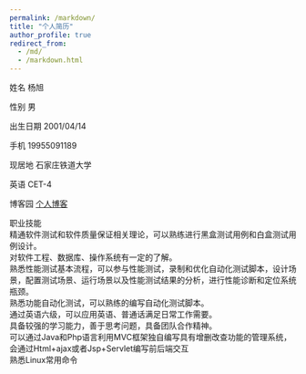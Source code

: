 ```yaml
---
permalink: /markdown/
title: "个人简历"
author_profile: true
redirect_from: 
  - /md/
  - /markdown.html
---
```


姓名
杨旭

性别
男

出生日期
2001/04/14

手机
19955091189


现居地
石家庄铁道大学

英语
CET-4

博客园
[个人博客](https://www.cnblogs.com/yx111/)


职业技能<br>
精通软件测试和软件质量保证相关理论，可以熟练进行黑盒测试用例和白盒测试用 例设计。<br>
对软件工程、数据库、操作系统有一定的了解。<br>
熟悉性能测试基本流程，可以参与性能测试，录制和优化自动化测试脚本，设计场 景，配置测试场景、运行场景以及性能测试结果的分析，进行性能诊断和定位系统瓶颈。<br>
熟悉功能自动化测试，可以熟练的编写自动化测试脚本。<br>
通过英语六级，可以应用英语、普通话满足日常工作需要。<br>
具备较强的学习能力，善于思考问题，具备团队合作精神。<br>
可以通过Java和Php语言利用MVC框架独自编写具有增删改查功能的管理系统，会通过Html+ajax或者Jsp+Servlet编写前后端交互<br>
熟悉Linux常用命令
